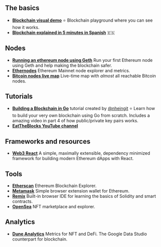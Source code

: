 ## The basics
* **[Blockchain visual demo](https://andersbrownworth.com/blockchain/)** ⭐
Blockchain playground where you can see how it works.
* **[Blockchain explained in 5 minutes in Spanish](https://www.youtube.com/watch?v=Yn8WGaO__ak)** 🇪🇸

## Nodes
* **[Running an ethereum node using Geth](https://dev.to/nheindev/running-your-own-ethereum-node-with-geth-2cll)** 
Run your first Ethereum node using Geth and help making the blockchain safer.
* **[Ethernodes](https://ethernodes.org/)** 
Ethereum Mainnet node explorer and metrics.
* **[Bitcoin nodes live map](https://bitnodes.io/)**
Live-time map with _almost_ all reachable Bitcoin nodes.

## Tutorials
* **[Building a Blockchain in Go](https://dev.to/nheindev/build-the-hello-world-of-blockchain-in-go-bli)** tutorial created by [@nheingit](https://github.com/nheingit) ⭐
Learn how to build your very own blockchain using Go from scratch. Includes a amazing video in part 4 of how public/private key pairs works.
* **[EatTheBlocks YouTube channel](https://www.youtube.com/channel/UCZM8XQjNOyG2ElPpEUtNasA)**
## Frameworks and resources
* **[Web3 React](https://github.com/NoahZinsmeister/web3-react)**
A simple, maximally extensible, dependency minimized framework for building modern Ethereum dApps with React.

## Tools
* **[Etherscan](https://etherscan.io/)** 
Ethereum Blockchain Explorer.
* **[Metamask](https://metamask.io/)** 
Simple browser extension wallet for Ethereum.
* **[Remix](https://remix.ethereum.org/)** 
Built-in browser IDE for learning the basics of Solidity and smart contracts.
* **[OpenSea](https://opensea.io/)** 
NFT marketplace and explorer.

## Analytics
* **[Dune Analytics](https://dune.xyz/)** 
Metrics for NFT and DeFi. The Google Data Studio counterpart for blockchain.
